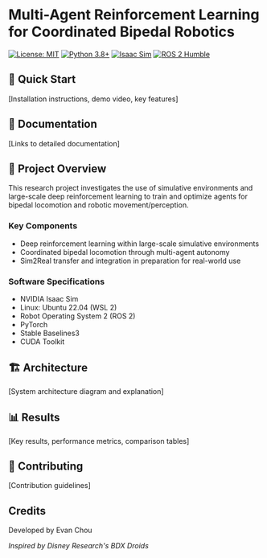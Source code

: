 # Multi-Agent Reinforcement Learning for Coordinated Bipedal Robotics

[![License: MIT](https://img.shields.io/badge/License-MIT-yellow.svg)](https://opensource.org/licenses/MIT)
[![Python 3.8+](https://img.shields.io/badge/python-3.8+-blue.svg)](https://www.python.org/downloads/)
[![Isaac Sim](https://img.shields.io/badge/Isaac%20Sim-4.5-76B900?logo=nvidia&logoColor=white)](https://developer.nvidia.com/isaac/sim)
[![ROS 2 Humble](https://img.shields.io/badge/ROS%202-Humble-blue.svg)](https://docs.ros.org/en/humble/)

## 🚀 Quick Start
[Installation instructions, demo video, key features]

## 📖 Documentation
[Links to detailed documentation]

## 🎯 Project Overview

This research project investigates the use of simulative environments and large-scale deep reinforcement learning to train and optimize agents for bipedal locomotion and robotic movement/perception.

### Key Components

- Deep reinforcement learning within large-scale simulative environments
- Coordinated bipedal locomotion through multi-agent autonomy
- Sim2Real transfer and integration in preparation for real-world use

### Software Specifications

- NVIDIA Isaac Sim
- Linux: Ubuntu 22.04 (WSL 2)
- Robot Operating System 2 (ROS 2)
- PyTorch
- Stable Baselines3
- CUDA Toolkit

## 🏗️ Architecture
[System architecture diagram and explanation]

## 📊 Results
[Key results, performance metrics, comparison tables]

## 🤝 Contributing
[Contribution guidelines]

## Credits

Developed by Evan Chou

*Inspired by Disney Research's BDX Droids*
